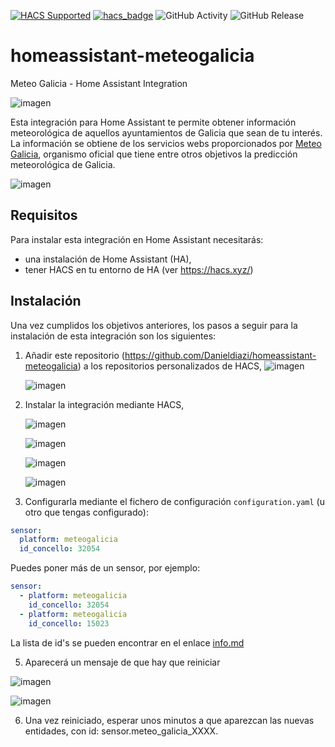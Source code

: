 [![HACS Supported](https://img.shields.io/badge/HACS-Supported-green.svg)](https://github.com/custom-components/hacs)
[![hacs_badge](https://img.shields.io/badge/HACS-Custom-41BDF5.svg)](https://github.com/hacs/integration)
![GitHub Activity](https://img.shields.io/github/commit-activity/m/danieldiazi/homeassistant-meteogalicia?label=commits)
![GitHub Release](https://img.shields.io/github/v/release/danieldiazi/homeassistant-meteogalicia)

# homeassistant-meteogalicia
Meteo Galicia - Home Assistant Integration

![imagen](https://user-images.githubusercontent.com/3638478/193256008-ba80cd4c-8045-4773-89cf-28c9d349a41b.png)



Esta integración para Home Assistant te permite obtener información meteorológica de aquellos ayuntamientos de Galicia que sean de tu interés. La información se obtiene de los servicios webs proporcionados por [Meteo Galicia](https://www.meteogalicia.gal/), organismo oficial que tiene entre otros objetivos la predicción meteorológica de Galicia.

![imagen](https://user-images.githubusercontent.com/3638478/191593829-b1ad8bec-b456-4023-9d4d-0e17796d27cc.png)

## Requisitos

Para instalar esta integración en Home Assistant necesitarás:

* una instalación de Home Assistant (HA),
* tener HACS en tu entorno de HA (ver <https://hacs.xyz/>)


## Instalación
Una vez cumplidos los objetivos anteriores, los pasos a seguir para la instalación de esta integración son los siguientes:

1. Añadir este repositorio (<https://github.com/Danieldiazi/homeassistant-meteogalicia>) a los repositorios personalizados de HACS,
   ![imagen](https://user-images.githubusercontent.com/3638478/191826846-7dc9b9b8-478e-45ed-9cc8-12553081a13a.png)

   ![imagen](https://user-images.githubusercontent.com/3638478/191592833-655e6ff8-c315-4d39-9e04-3812129336c4.png)

3. Instalar la integración mediante HACS,

   ![imagen](https://user-images.githubusercontent.com/3638478/191827262-2e0dc260-b275-409e-81df-b854e55bfe3d.png)

   
   ![imagen](https://user-images.githubusercontent.com/3638478/191827091-c60dff09-c632-497a-a291-38f75618ec07.png)
   
   ![imagen](https://user-images.githubusercontent.com/3638478/191827490-c2148e02-0f32-4624-8a49-89b53aa9636e.png)

   ![imagen](https://user-images.githubusercontent.com/3638478/191827562-dc11d755-c1d8-4040-a7dd-85de8a3212b6.png)


4. Configurarla mediante el fichero de configuración `configuration.yaml` (u otro que tengas configurado):

``` yaml
sensor:
  platform: meteogalicia
  id_concello: 32054
```

Puedes poner más de un sensor, por ejemplo:

``` yaml
sensor:
  - platform: meteogalicia
    id_concello: 32054
  - platform: meteogalicia
    id_concello: 15023
```


La lista de id's se pueden encontrar en el enlace [info.md](info.md)

5. Aparecerá un mensaje de que hay que reiniciar

![imagen](https://user-images.githubusercontent.com/3638478/191827699-7bdc43b1-c18c-4bb8-81de-c03ecca969f7.png)

![imagen](https://user-images.githubusercontent.com/3638478/191827740-d495ed95-e02d-41de-93ca-04f7e13fc9b2.png)

6. Una vez reiniciado, esperar unos minutos a que aparezcan las nuevas entidades, con id: sensor.meteo_galicia_XXXX.
